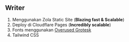## Writer

1. Menggunakan Zola Static Site (**Blazing fast & Scalable**)
2. Deploy di Cloudflare Pages (**Incredibly scalable**)
3. Fonts menggunakan [Overused Grotesk](https://github.com/RandomMaerks/Overused-Grotesk)
4. Tailwind CSS

